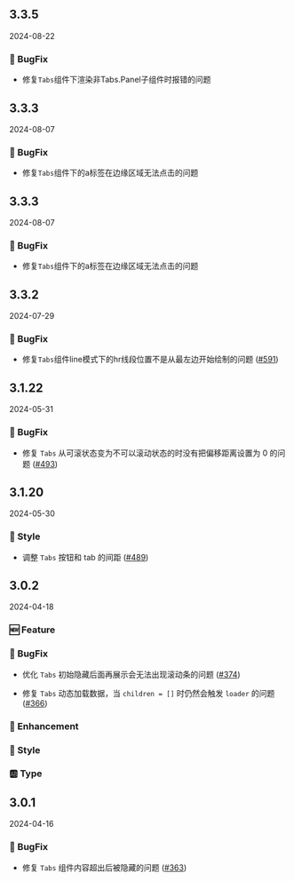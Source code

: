 ## 3.3.5
2024-08-22

### 🐞 BugFix

- 修复`Tabs`组件下渲染非Tabs.Panel子组件时报错的问题

## 3.3.3
2024-08-07

### 🐞 BugFix

- 修复`Tabs`组件下的a标签在边缘区域无法点击的问题

## 3.3.3
2024-08-07

### 🐞 BugFix

- 修复`Tabs`组件下的a标签在边缘区域无法点击的问题

## 3.3.2
2024-07-29

### 🐞 BugFix

- 修复`Tabs`组件line模式下的hr线段位置不是从最左边开始绘制的问题 ([#591](https://github.com/sheinsight/shineout-next/pull/591))

## 3.1.22
2024-05-31

### 🐞 BugFix

- 修复 `Tabs` 从可滚状态变为不可以滚动状态的时没有把偏移距离设置为 0 的问题  ([#493](https://github.com/sheinsight/shineout-next/pull/493))

## 3.1.20
2024-05-30
### 💅 Style

- 调整 `Tabs` 按钮和 tab 的间距 ([#489](https://github.com/sheinsight/shineout-next/pull/489)) 

## 3.0.2
2024-04-18

### 🆕 Feature

### 🐞 BugFix

- 优化 `Tabs` 初始隐藏后面再展示会无法出现滚动条的问题 ([#374](https://github.com/sheinsight/shineout-next/pull/374))

- 修复 `Tabs` 动态加载数据，当 `children = []` 时仍然会触发 `loader` 的问题 ([#366](https://github.com/sheinsight/shineout-next/pull/366))

### 💎 Enhancement

### 💅 Style

### 🆎 Type


## 3.0.1
2024-04-16

### 🐞 BugFix

- 修复 `Tabs` 组件内容超出后被隐藏的问题 ([#363](https://github.com/sheinsight/shineout-next/pull/363))






